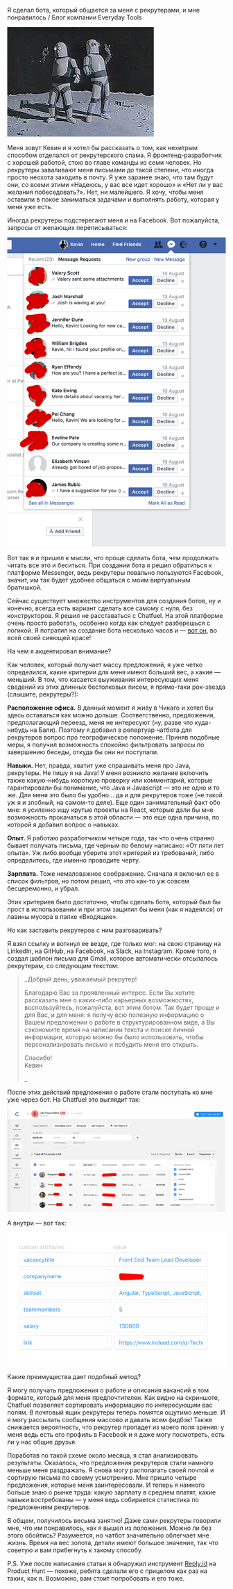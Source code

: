 Я сделал бота, который общается за меня с рекрутерами, и мне понравилось / Блог компании Everyday Tools

![](../_resources/e7d08ee57b6b409ea46fc0dde3bb22c4.gif)

Меня зовут Кевин и я хотел бы рассказать о том, как нехитрым способом отделался от рекрутерского спама. Я фронтенд-разработчик с хорошей работой, стою во главе команды из семи человек. Но рекрутеры заваливают меня письмами до такой степени, что иногда просто неохота заходить в почту. Я уже заранее знаю, что там будут они, со всеми этими «Надеюсь, у вас все идет хорошо» и «Нет ли у вас желания побеседовать?». Нет, ни малейшего. Я хочу, чтобы меня оставили в покое заниматься задачами и выполнять работу, которая у меня уже есть.  
  
Иногда рекрутеры подстерегают меня и на Facebook. Вот пожалуйста, запросы от желающих переписываться:

![](../_resources/9829c89605114e409e77fd8bebc0fb0f.png)

Вот так я и пришел к мысли, что проще сделать бота, чем продолжать читать все это и беситься. При создании бота я решил обратиться к платформе Messenger, ведь рекрутеры повально пользуются Facebook, значит, им так будет удобнее общаться с моим виртуальным братишкой.

Сейчас существует множество инструментов для создания ботов, ну и конечно, всегда есть вариант сделать все самому с нуля, без конструкторов. Я решил не расставаться с Chatfuel. На этой платформе очень просто работать, особенно когда как следует разберешься с логикой. Я потратил на создание бота несколько часов и — [вот он](https://m.me/296432910906505?ref=bot1), во всей своей сияющей красе!

На чем я акцентировал внимание?

Как человек, который получает массу предложений, я уже четко определился, какие критерии для меня имеют больший вес, а какие — меньший. В том, что касается выуживания интересующих меня сведений из этих длинных бестолковых писем, я прямо-таки рок-звезда (слышите, рекрутеры?):

**Расположение офиса.** В данный момент я живу в Чикаго и хотел бы здесь оставаться как можно дольше. Соответственно, предложения, предполагающий переезд, меня не интересуют (ну, разве что куда-нибудь на Бали). Поэтому я добавил в репертуар чатбота для рекрутеров вопрос про географическое положение. Приняв подобные меры, я получил возможность спокойно фильтровать запросы по завершению беседы, откуда бы они ни поступали.

**Навыки.** Нет, правда, хватит уже спрашивать меня про Java, рекрутеры. Не пишу я на Java! У меня возникло желание включить также какую-нибудь короткую проверку или комментарий, которые гарантировали бы понимание, что Java и Javascript — это не одно и то же. Для меня это было бы удобно… да и для рекрутеров тоже (не такой уж я и злобный, на самом-то деле). Еще один занимательный факт обо мне: я усиленно ищу крутые проекты на React, которые дали бы мне возможность прокачаться в этой области — это еще одна причина, по которой я добавил вопрос о навыках.

**Опыт.** Я работаю разработчиком четыре года, так что очень странно бывает получать письма, где черным по белому написано: «От пяти лет опыта». Уж либо вообще уберите этот критерий из требований, либо определитесь, где именно проводите черту.

**Зарплата.** Тоже немаловажное соображение. Сначала я включил ее в список фильтров, но потом решил, что это как-то уж совсем бесцеремонно, и убрал.

Этих критериев было достаточно, чтобы сделать бота, который был бы прост в использовании и при этом защитил бы меня (как я надеялся) от лавины мусора в папке «Входящие».

Но как заставить рекрутеров с ним разговаривать?

Я взял ссылку и воткнул ее везде, где только мог: на свою страницу на LinkedIn, на GitHub, на Facebook, на Slack, на Instagram. Кроме того, я создал шаблон письма для Gmail, которое автоматически отсылалось рекрутерам, со следующим текстом:

> _Добрый день, уважаемый рекрутер!
> 
> Благодарю Вас за проявленный интерес. Если Вы хотите рассказать мне о каких-либо карьерных возможностях, воспользуйтесь, пожалуйста, вот этим ботом. Так будет проще и для Вас, и для меня: я получу всю полезную информацию о Вашем предложении о работе в структурированном виде, а Вы сэкономите время на написании текста и поиске личной информации, которую можно бы было использовать, чтобы персонализировать письмо и побудить меня его открыть.
> 
> Спасибо!  
> Кевин
> 
> _

После этих действий предложения о работе стали поступать ко мне уже через бот. На Chatfuel это выглядит так:

![](../_resources/320787abd90a40a981cefd67eb551727.png)

А внутри — вот так:

![](../_resources/a16240a31809462b9024fc423aa5d91e.png)

Какие преимущества дает подобный метод?

Я могу получать предложения о работе и описания вакансий в том формате, который для меня предпочтителен. Как видно на скриншоте, Chatfuel позволяет сортировать информацию по интересующим вас полям. В почтовый ящик рекрутеры теперь ломятся ощутимо меньше. И я могу рассылать сообщения массово и давать всем фидбэк! Также снижается вероятность, что рекрутер пропадет из моего поля зрения: у меня ведь есть его профиль в Facebook и я даже могу посмотреть, есть ли у нас общие друзья.

Поработав по такой схеме около месяца, я стал анализировать результаты. Оказалось, что предложения рекрутеров стали намного меньше меня раздражать. Я снова могу располагать своей почтой и сортирую письма по своему усмотрению. Мне пришло четыре предложения, которые меня заинтересовали. И теперь я намного больше знаю о рынке труда: какую зарплату в среднем платят, какие навыки востребованы — у меня ведь собирается статистика по предложениям рекрутеров.

В общем, получилось весьма занятно! Даже сами рекрутеры говорили мне, что им понравилось, как я вышел из положения. Можно ли без этого обойтись? Разумеется, но чатбот значительно облегчает мне жизнь. Время на вес золота, детали имеют большое значение, так что советую и вам прибегнуть к такому способу.

P.S. Уже после написания статьи я обнаружил инструмент [Reply.id](https://dev.to/whokilledkevin/reply.id) на Product Hunt — похоже, ребята сделали его с прицелом как раз на таких, как я. Возможно, вам стоит попробовать и его тоже.